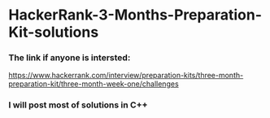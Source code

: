 # HackerRank-3-Months-Preparation-Kit-solutions
### The link if anyone is intersted: 
https://www.hackerrank.com/interview/preparation-kits/three-month-preparation-kit/three-month-week-one/challenges
### I will post most of solutions in C++
